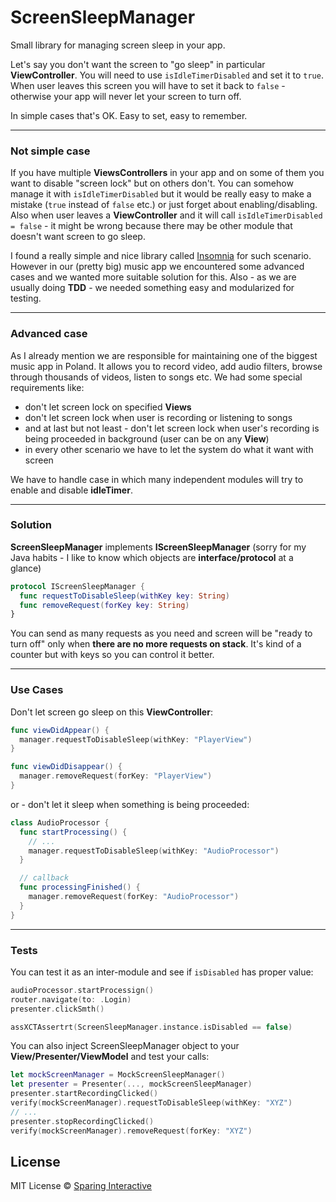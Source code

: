 # ScreenSleepManager

Small library for managing screen sleep in your app.

Let's say you don't want the screen to "go sleep" in particular **ViewController**. You will need to use `isIdleTimerDisabled` and set it to `true`. When user leaves this screen you will have to set it back to `false` - otherwise your app will never let your screen to turn off. 

In simple cases that's OK. Easy to set, easy to remember.

---
### Not simple case
If you have multiple **ViewsControllers** in your app and on some of them you want to disable "screen lock" but on others don't.
You can somehow manage it with `isIdleTimerDisabled` but it would be really easy to make a mistake (`true` instead of `false` etc.) or just forget about enabling/disabling. Also when user leaves a **ViewController** and it will call `isIdleTimerDisabled = false` - it might be wrong because there may be other module that doesn't want screen to go sleep.

I found a really simple and nice library called [Insomnia](https://github.com/ochococo/Insomnia) for such scenario.
However in our (pretty big) music app we encountered some advanced cases and we wanted more suitable solution for this. Also - as we are usually doing **TDD** - we needed something easy and modularized for testing.

---
### Advanced case
As I already mention we are responsible for maintaining one of the biggest music app in Poland. It allows you to record video, add audio filters, browse through thousands of videos, listen to songs etc. 
We had some special requirements like:

 - don't let screen lock on specified **Views**
 - don't let screen lock when user is recording or listening to songs
 - and at last but not least - don't let screen lock when user's recording is being proceeded in background (user can be on any **View**)
 - in every other scenario we have to let the system do what it want with screen

We have to handle case in which many independent modules will try to enable and disable **idleTimer**.

---
### Solution
**ScreenSleepManager** implements **IScreenSleepManager** (sorry for my Java habits - I like to know which objects are **interface/protocol** at a glance)
```swift
protocol IScreenSleepManager {
  func requestToDisableSleep(withKey key: String)
  func removeRequest(forKey key: String)
}
```

You can send as many requests as you need and screen will be "ready to turn off" only when **there are no more requests on stack**. It's kind of a counter but with keys so you can control it better.


---
### Use Cases

Don't let screen go sleep on this **ViewController**:
```swift
func viewDidAppear() {
  manager.requestToDisableSleep(withKey: "PlayerView")
}

func viewDidDisappear() {
  manager.removeRequest(forKey: "PlayerView")
}
```
or  - don't let it sleep when something is being proceeded:
```swift
class AudioProcessor {
  func startProcessing() {
    // ... 
    manager.requestToDisableSleep(withKey: "AudioProcessor")
  }

  // callback
  func processingFinished() {
    manager.removeRequest(forKey: "AudioProcessor")
  }
}
```

---
### Tests
You can test it as an inter-module and see if `isDisabled` has proper value:
```swift
audioProcessor.startProcessign()
router.navigate(to: .Login)
presenter.clickSmth()

assXCTAssertrt(ScreenSleepManager.instance.isDisabled == false)
```

You can also inject ScreenSleepManager object to your **View/Presenter/ViewModel** and test your calls:
```swift
let mockScreenManager = MockScreenSleepManager()
let presenter = Presenter(..., mockScreenSleepManager)
presenter.startRecordingClicked()
verify(mockScreenManager).requestToDisableSleep(withKey: "XYZ")
// ...
presenter.stopRecordingClicked()
verify(mockScreenManager).removeRequest(forKey: "XYZ")
``` 
## License
MIT License © [Sparing Interactive](https://github.com/SparingSoftware)
